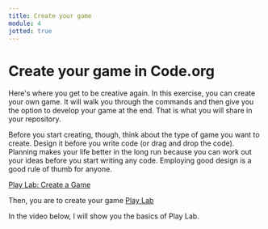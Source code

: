 ```yaml
---
title: Create your game
module: 4
jotted: true
---
```


# Create your game in Code.org

Here's where you get to be creative again.  In this exercise, you can create your own game.  It will walk you through the commands and then give you the option to develop your game at the end.  That is what you will share in your repository.

Before you start creating, though, think about the type of game you want to create.  Design it before you write code (or drag and drop the code).  Planning makes your life better in the long run because you can work out your ideas before you start writing any code.  Employing good design is a good rule of thumb for anyone.

[Play Lab: Create a Game](https://studio.code.org/s/course3/stage/17/puzzle/1)

Then, you are to create your game [Play Lab](https://studio.code.org/projects/playlab/)

In the video below, I will show you the basics of Play Lab.

<!-- insert video -->

